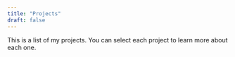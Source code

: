 ```yaml
---
title: "Projects"
draft: false
---
```


This is a list of my projects. You can select each project to learn more about
each one.
